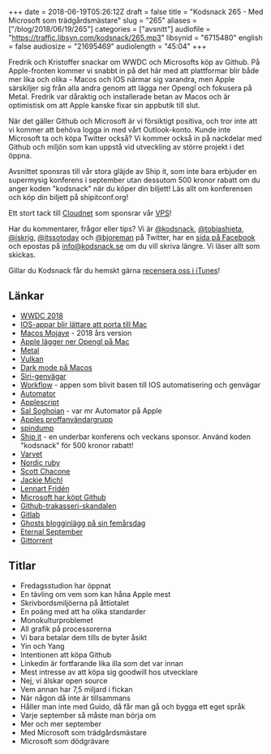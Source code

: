 +++
date = 2018-06-19T05:26:12Z
draft = false
title = "Kodsnack 265 - Med Microsoft som trädgårdsmästare"
slug = "265"
aliases = ["/blog/2018/06/19/265"]
categories = ["avsnitt"]
audiofile = "https://traffic.libsyn.com/kodsnack/265.mp3"
libsynid = "6715480"
english = false
audiosize = "21695469"
audiolength = "45:04"
+++

Fredrik och Kristoffer snackar om WWDC och Microsofts köp av Github. På Apple-fronten kommer vi snabbt in på det här med att plattformar blir både mer lika och olika - Macos och IOS närmar sig varandra, men Apple särskiljer sig från alla andra genom att lägga ner Opengl och fokusera på Metal. Fredrik var dåraktig och installerade betan av Macos och är optimistisk om att Apple kanske fixar sin appbutik till slut.

När det gäller Github och Microsoft är vi försiktigt positiva, och tror inte att vi kommer att behöva logga in med vårt Outlook-konto. Kunde inte Microsoft ta och köpa Twitter också? Vi kommer också in på nackdelar med Github och miljön som kan uppstå vid utveckling av större projekt i det öppna.

Avsnittet sponsras till vår stora gläjde av Ship it, som inte bara erbjuder en supermysig konferens i september utan dessutom 500 kronor rabatt om du anger koden "kodsnack" när du köper din biljett! Läs allt om konferensen och köp din biljett på shipitconf.org!

Ett stort tack till [Cloudnet](http://www.cloudnet.se) som sponsrar vår [VPS](http://en.wikipedia.org/wiki/Virtual_private_server)!

Har du kommentarer, frågor eller tips? Vi är [@kodsnack](https://www.twitter.com/kodsnack), [@tobiashieta](https://www.twitter.com/tobiashieta), [@iskrig](https://www.twitter.com/iskrig), [@itssotoday](https://twitter.com/itssotoday) och [@bjoreman](https://www.twitter.com/bjoreman) på Twitter, har en [sida på Facebook](https://www.facebook.com/kodsnack) och epostas på [info@kodsnack.se](mailto:info@kodsnack.se) om du vill skriva längre. Vi läser allt som skickas.

Gillar du Kodsnack får du hemskt gärna [recensera oss i iTunes](http://itunes.apple.com/se/podcast/kodsnack/id561631498?l=en)!

## Länkar ##
* [WWDC 2018](https://developer.apple.com/videos/wwdc2018/)
* [IOS-appar blir lättare att porta till Mac](https://www.theverge.com/2018/6/4/17418994/iphone-app-mac-support-ios-macos-wwdc-2018)
* [Macos Mojave](https://www.apple.com/macos/mojave-preview/) - 2018 års version
* [Apple lägger ner Opengl på Mac](https://www.anandtech.com/show/12894/apple-deprecates-opengl-across-all-oses)
* [Metal](https://en.wikipedia.org/wiki/Metal_%28API%29)
* [Vulkan](https://en.wikipedia.org/wiki/Vulkan_%28API%29)
* [Dark mode på Macos](https://developer.apple.com/videos/play/wwdc2018/210/)
* [Siri-genvägar](https://developer.apple.com/videos/play/wwdc2018/211/)
* [Workflow](https://en.wikipedia.org/wiki/Workflow_%28app%29) - appen som blivit basen till IOS automatisering och genvägar
* [Automator](https://en.wikipedia.org/wiki/List_of_macOS_components#Automator)
* [Applescript](https://en.wikipedia.org/wiki/AppleScript)
* [Sal Soghoian](https://en.wikipedia.org/wiki/Sal_Soghoian) - var mr Automator på Apple
* [Apples proffanvändargrupp](https://techcrunch.com/2018/04/05/apples-2019-imac-pro-will-be-shaped-by-workflows/)
* [spindump](http://www.manpagez.com/man/8/spindump/)
* [Ship it](https://shipitconf.org/) - en underbar konferens och veckans sponsor. Använd koden "kodsnack" för 500 kronor rabatt!
* [Varvet](https://shipitconf.org/)
* [Nordic ruby](http://www.nordicruby.org/)
* [Scott Chacone](https://twitter.com/chacon)
* [Jackie Michl](https://jackiemichl.com/)
* [Lennart Fridén](https://twitter.com/devlcsc)
* [Microsoft har köpt Github](https://www.theverge.com/2018/6/4/17422788/microsoft-github-acquisition-official-deal)
* [Github-trakasseri-skandalen](http://techcrunch.com/2014/03/15/julie-ann-horvath-describes-sexism-and-intimidation-behind-her-github-exit/)
* [Gitlab](https://en.wikipedia.org/wiki/GitLab)
* [Ghosts blogginlägg på sin femårsdag](https://blog.ghost.org/5/)
* [Eternal September](https://en.wikipedia.org/wiki/Eternal_September)
* [Gittorrent](https://github.com/cjb/GitTorrent)

## Titlar ##
* Fredagsstudion har öppnat
* En tävling om vem som kan håna Apple mest
* Skrivbordsmiljöerna på åttiotalet
* En poäng med att ha olika standarder
* Monokulturproblemet
* All grafik på processorerna
* Vi bara betalar dem tills de byter åsikt
* Yin och Yang
* Intentionen att köpa Github
* Linkedin är fortfarande lika illa som det var innan
* Mest intresse av att köpa sig goodwill hos utvecklare
* Nej, vi älskar open source
* Vem annan har 7,5 miljard i fickan
* När någon då inte är tillsammans
* Håller man inte med Guido, då får man gå och bygga ett eget språk
* Varje september så måste man börja om
* Mer och mer september
* Med Microsoft som trädgårdsmästare
* Microsoft som dödgrävare